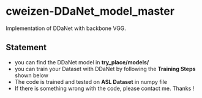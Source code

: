 # cweizen-DDaNet_model_master
Implementation of DDaNet with backbone VGG.
## Statement
  * you can find the DDaNet model in **try_place/models/**
  * you can train your Dataset with DDaNet by following the **Training Steps** shown below
  * The code is trained and tested on **ASL Dataset** in numpy file
  * If there is something wrong with the code, please contact me. Thanks !
  
